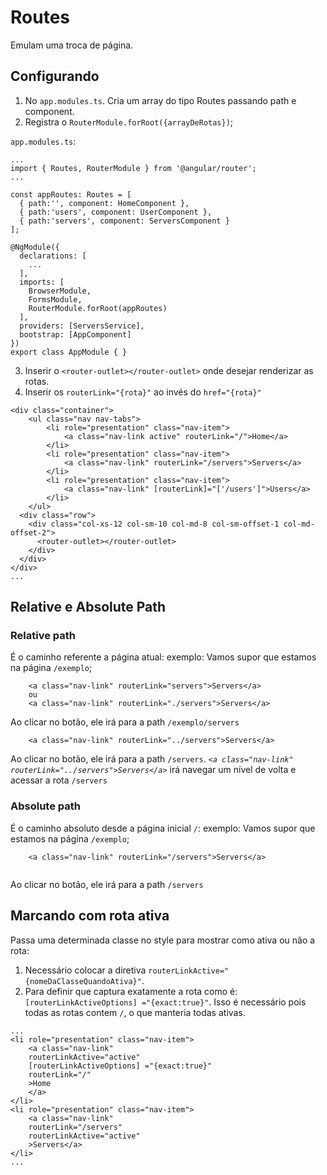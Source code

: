 # Routes
Emulam uma troca de página.

## Configurando
1. No `app.modules.ts`. Cria um array do tipo Routes passando path e component.
2. Registra o `RouterModule.forRoot({arrayDeRotas})`;

`app.modules.ts`:
````
...
import { Routes, RouterModule } from '@angular/router';
...

const appRoutes: Routes = [
  { path:'', component: HomeComponent },
  { path:'users', component: UserComponent },
  { path:'servers', component: ServersComponent }
];

@NgModule({
  declarations: [
    ...
  ],
  imports: [
    BrowserModule,
    FormsModule,
    RouterModule.forRoot(appRoutes)
  ],
  providers: [ServersService],
  bootstrap: [AppComponent]
})
export class AppModule { }

````

3. Inserir o `<router-outlet></router-outlet>` onde desejar renderizar as rotas.
4. Inserir os `routerLink="{rota}"` ao invés do `href="{rota}"`
````
<div class="container">
    <ul class="nav nav-tabs">
        <li role="presentation" class="nav-item">
            <a class="nav-link active" routerLink="/">Home</a>
        </li>
        <li role="presentation" class="nav-item">
            <a class="nav-link" routerLink="/servers">Servers</a>
        </li>
        <li role="presentation" class="nav-item">
            <a class="nav-link" [routerLink]="['/users']">Users</a>
        </li>
    </ul>
  <div class="row">
    <div class="col-xs-12 col-sm-10 col-md-8 col-sm-offset-1 col-md-offset-2">
      <router-outlet></router-outlet>
    </div>
  </div>
</div>
...
````
## Relative e Absolute Path

### Relative path
É o caminho referente a página atual:
exemplo:
Vamos supor que estamos na página `/exemplo`;

````
    <a class="nav-link" routerLink="servers">Servers</a>
    ou
    <a class="nav-link" routerLink="./servers">Servers</a>
````

Ao clicar no botão, ele irá para a path `/exemplo/servers`

````
    <a class="nav-link" routerLink="../servers">Servers</a>
````

Ao clicar no botão, ele irá para a path `/servers`.
*`<a class="nav-link" routerLink="../servers">Servers</a>`* irá navegar um nível de volta e acessar a rota `/servers`

### Absolute path
É o caminho absoluto desde a página inicial `/`:
exemplo:
Vamos supor que estamos na página `/exemplo`;

````
    <a class="nav-link" routerLink="/servers">Servers</a>
   
````

Ao clicar no botão, ele irá para a path `/servers`

## Marcando com rota ativa
Passa uma determinada classe no style para mostrar como ativa ou não a rota:
1. Necessário colocar a diretiva `routerLinkActive="{nomeDaClasseQuandoAtiva}"`.
2. Para definir que captura exatamente a rota como é:
`[routerLinkActiveOptions] ="{exact:true}"`. Isso é necessário pois todas as rotas contem `/`,
o que manteria todas ativas.

````
...
<li role="presentation" class="nav-item">
    <a class="nav-link"
    routerLinkActive="active"
    [routerLinkActiveOptions] ="{exact:true}"
    routerLink="/"
    >Home
    </a>
</li>
<li role="presentation" class="nav-item">
    <a class="nav-link"
    routerLink="/servers"
    routerLinkActive="active"
    >Servers</a>
</li>
...
````